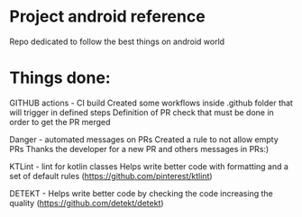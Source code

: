 # Project android reference

Repo dedicated to follow the best things on android world

# Things done:
  GITHUB actions - CI build
    Created some workflows inside .github folder that will trigger in defined steps
    Definition of PR check that must be done in order to get the PR merged
  
  Danger - automated messages on PRs
    Created a rule to not allow empty PRs
    Thanks the developer for a new PR and others messages in PRs:) 


  KTLint - lint for kotlin classes
    Helps write better code with formatting and a set of default rules (https://github.com/pinterest/ktlint)   


  DETEKT - Helps write better code by checking the code increasing the quality (https://github.com/detekt/detekt)